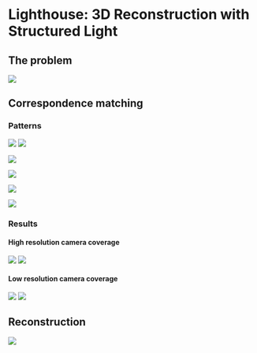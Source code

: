 # Lighthouse: 3D Reconstruction with Structured Light

## The problem

![](images/setup.png)

## Correspondence matching

### Patterns

![](images/image_black.png)
![](images/image_white.png)

![](images/pattern_phase.gif)

![](images/images.gif)

![](images/sine_fit.png)

![](images/pattern_binary.gif)

### Results

#### High resolution camera coverage

![](images/matching_high.png)
![](images/projector_high.png)

#### Low resolution camera coverage

![](images/matching_low.png)
![](images/projector_low.png)

## Reconstruction

![](images/pointcloud_low.png)

